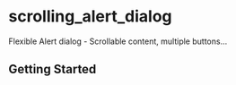 # scrolling_alert_dialog

Flexible Alert dialog - Scrollable content, multiple buttons...

## Getting Started
